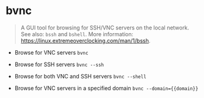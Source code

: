 # bvnc
> A GUI tool for browsing for SSH/VNC servers on the local network.
> See also: `bssh` and `bshell`.
> More information: <https://linux.extremeoverclocking.com/man/1/bssh>.

- Browse for VNC servers
`bvnc`

- Browse for SSH servers
`bvnc --ssh`

- Browse for both VNC and SSH servers
`bvnc --shell`

- Browse for VNC servers in a specified domain
`bvnc --domain={{domain}}`
